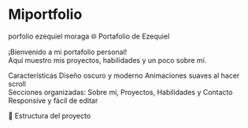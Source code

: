 # Miportfolio
porfolio ezequiel moraga
🌐 Portafolio de Ezequiel

¡Bienvenido a mi portafolio personal!  
Aquí muestro mis proyectos, habilidades y un poco sobre mí.

Características
Diseño oscuro y moderno
Animaciones suaves al hacer scroll  
Secciones organizadas: Sobre mí, Proyectos, Habilidades y Contacto  
Responsive y fácil de editar

📂 Estructura del proyecto
